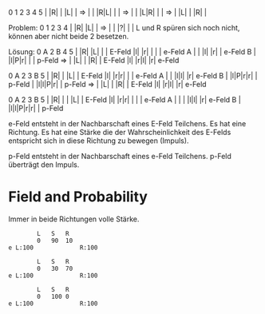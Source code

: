 
 0 1 2 3 4 5
| |R| | |L| |
 =>
| | |R|L| | |
 =>
| | |L|R| | |
 =>
 | |L| | |R| |

Problem:
 0 1 2 3 4
| |R| |L| |
=>
| | |?| | |
L und R spüren sich noch nicht,
können aber nicht beide 2 besetzen.

Lösung:
 0 A 2 B 4 5
| |R| |L| | |  E-Feld
|l| |r| | | |  e-Feld A
| | |l| |r| |  e-Feld B
| |l|P|r| | |  p-Feld
=>
| |L| | |R| |  E-Feld
|l| |r|l| |r|  e-Feld

 0 A 2 3 B 5
| |R| | |L| |  E-Feld
|l| |r|r| | |  e-Feld A
| | |l|l| |r|  e-Feld B
| |l|P|r|r| |  p-Feld 
| |l|l|P|r| |  p-Feld
=>
| |L| | |R| |  E-Feld
|l| |r|l| |r|  e-Feld

 0 A 2 3 B 5
| |R| | | |L| |  E-Feld
|l| |r|r| | | |  e-Feld A
| | | |l|l| |r|  e-Feld B
| |l|l|P|r|r| |  p-Feld

e-Feld entsteht in der Nachbarschaft eines E-Feld Teilchens.
Es hat eine Richtung.
Es hat eine Stärke die der Wahrscheinlichkeit des E-Felds entspricht sich in diese 
Richtung zu bewegen (Impuls).

p-Feld entsteht in der Nachbarschaft eines e-Feld Teilchens.
p-Feld überträgt den Impuls.

# Field and Probability
Immer in beide Richtungen volle Stärke.
```
        L   S   R
        0   90  10
e L:100             R:100

        L   S   R
        0   30  70
e L:100             R:100

        L   S   R
        0   100 0
e L:100             R:100

```